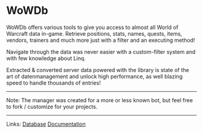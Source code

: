 WoWDb
===================


WoWDb offers various tools to give you access to almost all World of Warcraft data in-game. Retrieve positions, stats, names, quests, items, vendors, trainers and much more just with a filter and an executing method!

Navigate through the data was never easier with a custom-filter system and with few knowledge about Linq.

Extracted & converted server data powered with the library is state of the art of datenmanagement and unlock high performance, as well blazing speed to handle thousands of entries!

----------

Note: The manager was created for a more or less known bot, but feel free to fork / customize for your projects.

----------

Links:
[Database](https://github.com/reapler/WoWDb-Database/releases/tag/3.3.5a-12340)
[Documentation](http://wowdbdocs.bitballoon.com/)
